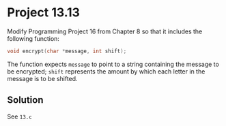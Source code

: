 # Project 13.13

Modify Programming Project 16 from Chapter 8 so that it includes the following function:

```c
void encrypt(char *message, int shift);
```

The function expects `message` to point to a string containing the message to be
encrypted; `shift` represents the amount by which each letter in the message is
to be shifted.

## Solution

See `13.c`
